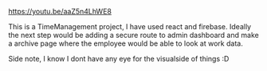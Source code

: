 https://youtu.be/aaZ5n4LhWE8 

This is a TimeManagement project, I have used react and firebase.
Ideally the next step would be adding a secure route to admin dashboard and make a archive page where the employee would be able to look at work data.


Side note, I know I dont have any eye for the visualside of  things :D
